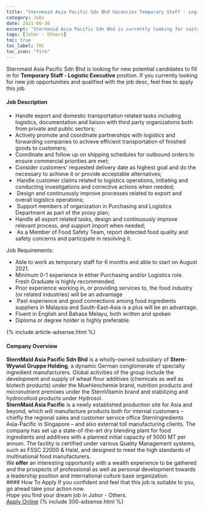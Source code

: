 ```yaml
---
title: "Sternmaid Asia Pacific Sdn Bhd Vacancies Temporary Staff - Logistic Executive" 
category: Jobs 
date: 2021-06-30 
excerpt: "Sternmaid Asia Pacific Sdn Bhd is currently looking for suitable person to fill in the Temporary Staff - Logistic Executive which based in Johor - Others" 
tags: [Johor - Others] 
toc: true 
toc_label: TOC 
toc_icon: "fire" 
--- 
```


<p>Sternmaid Asia Pacific Sdn Bhd is looking for new potential candidates to fill in for <b>Temporary Staff - Logistic Executive</b> position. If you currently looking for new job opportunities and qualified with the job desc, feel free to apply this job.
</p><div><div><h4>Job Description</h4></div><div><div><span><div><ul><li>Handle export and domestic transportation related tasks including logistics, documentation and liaison with third party organizations both from private and public sectors;&#160;&#160;&#160;</li><li>Actively promote and coordinate partnerships with logistics and forwarding companies to achieve efficient transportation of finished goods to customers;</li><li>Coordinate and follow up on shipping schedules for outbound orders to ensure commercial priorities are met;</li><li>Consider customers&#8217; requested delivery date as highest goal and do the necessary to achieve it or provide acceptable alternatives;</li><li>&#160;Handle customer claims related to logistics operations, initiating and conducting investigations and corrective actions when needed;</li><li>&#160;Design and continuously improve processes related to export and overall logistics operations;</li><li>&#160;Support members of organization in Purchasing and Logistics Department as part of the proxy plan;</li><li>Handle all export related tasks, design and continuously improve relevant process, and support import when needed;</li><li>&#160;As a Member of Food Safety Team, report detected food quality and safety concerns and participate in resolving it.</li></ul><p>Job Requirements:</p><ul><li>Able to work as temporary staff for 6 months and able to start on August 2021.</li><li>Minimum 0-1 experience in either Purchasing and/or Logistics role. Fresh Graduate is highly recommended.</li><li>Prior experience working in, or providing services to, the food industry (or related industries) will be an advantage</li><li>&#160;Past experience and good connections among food ingredients suppliers in Malaysia and South-East-Asia is a plus will be an advantage.</li><li>Fluent in English and Bahasa Melayu, both written and spoken</li><li>Diploma or degree holder is highly preferable.</li></ul></div></span></div></div></div> 
{% include article-adsense.html %} 
<div><div><h4>Company Overview</h4></div><div><div><span><div><div>
<div>
<div><strong>SternMaid Asia Pacific Sdn Bhd</strong> is a wholly-owned subsidiary of <strong>Stern-Wywiol Gruppe Holding</strong>, a dynamic German conglomerate of specialty ingredient manufacturers. Global activities of the group include the development and supply of wheat flour additives (chemicals as well as biotech products) under the Muehlenchemie brand, nutrition products and micronutrient premixes under the SternVitamin brand and stabilizing and hydrocolloid products under Hydrosol.</div>
<div><strong>SternMaid Asia Pacific</strong> is a newly established production site for Asia and beyond, which will manufacture products both for internal customers &#8211; chiefly the regional sales and customer service office SternIngredients Asia-Pacific in Singapore &#8211; and also external toll manufacturing clients. The company has set up a state-of-the-art dry blending plant for food ingredients and additives with a planned initial capacity of 5000 MT per annum. The facility is certified under various Quality Management systems, such as FSSC 22000 &amp; Halal, and designed to meet the high standards of multinational food manufacturers.&#160;</div>
<div>We<strong> offer</strong> an interesting opportunity with a wealth experience to be gathered and the prospects of professional as well as personal development towards a leadership position and international culture base organization.</div>
</div>
</div></div></span></div></div></div> 
#### How To Apply 
If you confident and feel that this job is suitable to you, go ahead take your action now. <br/> 
Hope you find your dream job in Johor - Others. <br/> 
<a href="https://www.jobstreet.com.my/en/job/temporary-staff-logistic-executive-4601614?jobId=jobstreet-my-job-4601614&" class="btn btn--info" target="_blank" rel="nofollow noopenner">Apply Online</a> 
{% include 300-adsense.html %} 